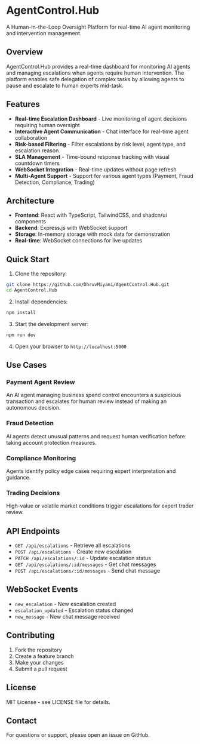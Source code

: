 # AgentControl.Hub

A Human-in-the-Loop Oversight Platform for real-time AI agent monitoring and intervention management.

## Overview

AgentControl.Hub provides a real-time dashboard for monitoring AI agents and managing escalations when agents require human intervention. The platform enables safe delegation of complex tasks by allowing agents to pause and escalate to human experts mid-task.

## Features

- **Real-time Escalation Dashboard** - Live monitoring of agent decisions requiring human oversight
- **Interactive Agent Communication** - Chat interface for real-time agent collaboration
- **Risk-based Filtering** - Filter escalations by risk level, agent type, and escalation reason
- **SLA Management** - Time-bound response tracking with visual countdown timers
- **WebSocket Integration** - Real-time updates without page refresh
- **Multi-Agent Support** - Support for various agent types (Payment, Fraud Detection, Compliance, Trading)

## Architecture

- **Frontend**: React with TypeScript, TailwindCSS, and shadcn/ui components
- **Backend**: Express.js with WebSocket support
- **Storage**: In-memory storage with mock data for demonstration
- **Real-time**: WebSocket connections for live updates

## Quick Start

1. Clone the repository:
```bash
git clone https://github.com/DhruvMiyani/AgentControl.Hub.git
cd AgentControl.Hub
```

2. Install dependencies:
```bash
npm install
```

3. Start the development server:
```bash
npm run dev
```

4. Open your browser to `http://localhost:5000`

## Use Cases

### Payment Agent Review
An AI agent managing business spend control encounters a suspicious transaction and escalates for human review instead of making an autonomous decision.

### Fraud Detection
AI agents detect unusual patterns and request human verification before taking account protection measures.

### Compliance Monitoring
Agents identify policy edge cases requiring expert interpretation and guidance.

### Trading Decisions
High-value or volatile market conditions trigger escalations for expert trader review.

## API Endpoints

- `GET /api/escalations` - Retrieve all escalations
- `POST /api/escalations` - Create new escalation
- `PATCH /api/escalations/:id` - Update escalation status
- `GET /api/escalations/:id/messages` - Get chat messages
- `POST /api/escalations/:id/messages` - Send chat message

## WebSocket Events

- `new_escalation` - New escalation created
- `escalation_updated` - Escalation status changed
- `new_message` - New chat message received

## Contributing

1. Fork the repository
2. Create a feature branch
3. Make your changes
4. Submit a pull request

## License

MIT License - see LICENSE file for details.

## Contact

For questions or support, please open an issue on GitHub.